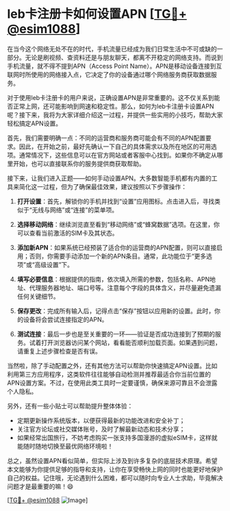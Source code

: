 # leb卡注册卡如何设置APN [[TG💪+ @esim1088](https://t.me/s/esim1088)]

在当今这个网络无处不在的时代，手机流量已经成为我们日常生活中不可或缺的一部分。无论是刷视频、查资料还是与朋友聊天，都离不开稳定的网络支持。而说到手机流量，就不得不提到APN（Access Point Name）。APN是移动设备连接到互联网时所使用的网络接入点，它决定了你的设备通过哪个网络服务商获取数据服务。

对于使用leb卡注册卡的用户来说，正确设置APN是非常重要的。这不仅关系到能否正常上网，还可能影响到网速和稳定性。那么，如何为leb卡注册卡设置APN呢？接下来，我将为大家详细介绍这一过程，并提供一些实用的小技巧，帮助大家轻松搞定APN设置。

首先，我们需要明确一点：不同的运营商和服务商可能会有不同的APN配置要求。因此，在开始之前，最好先确认一下自己的具体需求以及所在地区的可用选项。通常情况下，这些信息可以在官方网站或者客服中心找到。如果你不确定从哪里开始，也可以直接联系你的服务提供商获取帮助。

接下来，让我们进入正题——如何手动设置APN。大多数智能手机都有内置的工具来简化这一过程，但为了确保最佳效果，建议按照以下步骤操作：

1. **打开设置**：首先，解锁你的手机并找到“设置”应用图标。点击进入后，寻找类似于“无线与网络”或“连接”的菜单项。
   
2. **选择移动网络**：继续浏览直至看到“移动网络”或“蜂窝数据”选项。在这里，你可以查看当前激活的SIM卡及其状态。

3. **添加新APN**：如果系统已经预装了适合你的运营商的APN配置，则可以直接启用；否则，你需要手动添加一个新的APN条目。通常，此功能位于“更多选项”或“高级设置”下。

4. **填写必要信息**：根据提供的指南，依次填入所需的参数，包括名称、APN地址、代理服务器地址、端口号等。注意每个字段的具体含义，并尽量避免遗漏任何关键细节。

5. **保存更改**：完成所有输入后，记得点击“保存”按钮以应用新的设置。此时，你的设备将会尝试连接指定的APN。

6. **测试连接**：最后一步也是至关重要的一环——验证是否成功连接到了预期的服务。试着打开浏览器访问某个网站，看看能否顺利加载页面。如果遇到问题，请重复上述步骤检查是否有误。

当然啦，除了手动配置之外，还有其他方法可以帮助你快速搞定APN设置。比如利用第三方应用程序，这类软件往往能够自动检测并推荐最适合你当前位置的APN设置方案。不过，在使用此类工具时一定要谨慎，确保来源可靠且不会泄露个人隐私。

另外，还有一些小贴士可以帮助提升整体体验：
- 定期更新操作系统版本，以便获得最新的功能改进和安全补丁；
- 关注官方论坛或社交媒体账号，及时了解最新动态和技术分享；
- 如果经常出国旅行，不妨考虑购买一张支持多国漫游的虚拟eSIM卡，这样就能随时随地切换至最优网络环境啦！

总之，虽然设置APN看似简单，但实际上涉及到许多复杂的底层技术原理。希望本文能够为你提供足够的指导和支持，让你在享受畅快上网的同时也能更好地保护自己的权益。记住哦，无论遇到什么困难，都可以随时向专业人士求助，毕竟解决问题才是最重要的嘛！😄

[[TG💪+ @esim1088](https://t.me/s/esim1088) ![Image](https://i.postimg.cc/4NQfJmqS/Snipaste-2025-05-13-00-14-12.png)]
